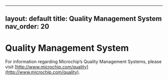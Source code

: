 ﻿
---
layout: default
title: Quality Management System
nav_order: 20
---
# Quality Management System

For information regarding Microchip’s Quality Management Systems, please visit [http://www.microchip.com/quality](http://www.microchip.com/quality).

